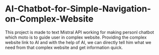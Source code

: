 # AI-Chatbot-for-Simple-Navigation-on-Complex-Website
This project is made to text Mistral API working for making personl chatbot which moto is to guide user in complex website. Providing the complex website link to AI and with the help of AI, we can directly tell him what we need from that complex website and get information quick.
